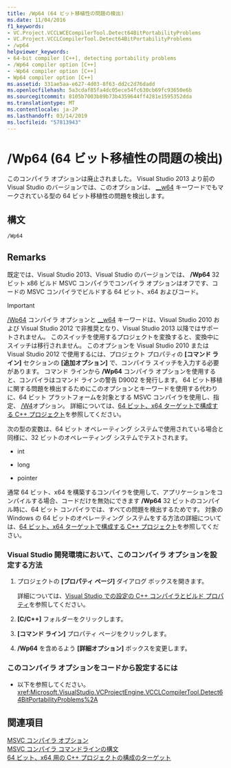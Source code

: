 ```yaml
---
title: /Wp64 (64 ビット移植性の問題の検出)
ms.date: 11/04/2016
f1_keywords:
- VC.Project.VCCLWCECompilerTool.Detect64BitPortabilityProblems
- VC.Project.VCCLCompilerTool.Detect64BitPortabilityProblems
- /wp64
helpviewer_keywords:
- 64-bit compiler [C++], detecting portability problems
- /Wp64 compiler option [C++]
- -Wp64 compiler option [C++]
- Wp64 compiler option [C++]
ms.assetid: 331ae5aa-e627-4d03-8f63-dd2c2d76dadd
ms.openlocfilehash: 5a3cdaf85fa4dc05ece54fc630cb69fc93650e6b
ms.sourcegitcommit: 8105b7003b89b73b4359644ff4281e1595352dda
ms.translationtype: MT
ms.contentlocale: ja-JP
ms.lasthandoff: 03/14/2019
ms.locfileid: "57813943"
---
```

# <a name="wp64-detect-64-bit-portability-issues"></a>/Wp64 (64 ビット移植性の問題の検出)

このコンパイラ オプションは廃止されました。 Visual Studio 2013 より前の Visual Studio のバージョンでは、このオプションは、 [__w64](../../cpp/w64.md) キーワードでもマークされている型の 64 ビット移植性の問題を検出します。

## <a name="syntax"></a>構文

```
/Wp64
```

## <a name="remarks"></a>Remarks

既定では、Visual Studio 2013、Visual Studio のバージョンでは、 **/Wp64** 32 ビット x86 ビルド MSVC コンパイラでコンパイラ オプションはオフです、コードの MSVC コンパイラでビルドする 64 ビット、x64 およびコード。

> [!IMPORTANT]
>  [/Wp64](wp64-detect-64-bit-portability-issues.md) コンパイラ オプションと [__w64](../../cpp/w64.md) キーワードは、Visual Studio 2010 および Visual Studio 2012 で非推奨となり、Visual Studio 2013 以降ではサポートされません。 このスイッチを使用するプロジェクトを変換すると、変換中にスイッチは移行されません。 このオプションを Visual Studio 2010 または Visual Studio 2012 で使用するには、プロジェクト プロパティの **[コマンド ライン]** セクションの **[追加オプション]** で、コンパイラ スイッチを入力する必要があります。 コマンド ラインから **/Wp64** コンパイラ オプションを使用すると、コンパイラはコマンド ラインの警告 D9002 を発行します。 64 ビット移植に関する問題を検出するためにこのオプションとキーワードを使用する代わりに、64 ビット プラットフォームを対象とする MSVC コンパイラを使用し、指定、 [/W4](compiler-option-warning-level.md)オプション。 詳細については、[64 ビット、x64 ターゲットで構成する C++ プロジェクト](../configuring-programs-for-64-bit-visual-cpp.md)を参照してください。

次の型の変数は、64 ビット オペレーティング システムで使用されている場合と同様に、32 ビットのオペレーティング システムでテストされます。

- int

- long

- pointer

通常 64 ビット、x64 を構築するコンパイラを使用して、アプリケーションをコンパイルする場合、コードだけを無効にできます **/Wp64** 32 ビットのコンパイル時に、64 ビット コンパイラでは、すべての問題を検出するためです。 対象の Windows の 64 ビットのオペレーティング システムをする方法の詳細については、[64 ビット、x64 ターゲットで構成する C++ プロジェクト](../configuring-programs-for-64-bit-visual-cpp.md)を参照してください。

### <a name="to-set-this-compiler-option-in-the-visual-studio-development-environment"></a>Visual Studio 開発環境において、このコンパイラ オプションを設定する方法

1. プロジェクトの **[プロパティ ページ]** ダイアログ ボックスを開きます。

   詳細については、[Visual Studio での設定の C++ コンパイラとビルド プロパティ](../working-with-project-properties.md)を参照してください。

1. **[C/C++]** フォルダーをクリックします。

1. **[コマンド ライン]** プロパティ ページをクリックします。

1. **/Wp64** を含めるよう **[詳細オプション]** ボックスを変更します。

### <a name="to-set-this-compiler-option-programmatically"></a>このコンパイラ オプションをコードから設定するには

- 以下を参照してください。<xref:Microsoft.VisualStudio.VCProjectEngine.VCCLCompilerTool.Detect64BitPortabilityProblems%2A>

## <a name="see-also"></a>関連項目

[MSVC コンパイラ オプション](compiler-options.md)<br/>
[MSVC コンパイラ コマンドラインの構文](compiler-command-line-syntax.md)<br/>
[64 ビット、x64 用の C++ プロジェクトの構成のターゲット](../configuring-programs-for-64-bit-visual-cpp.md)
